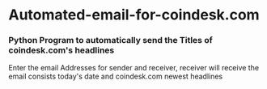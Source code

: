 # Automated-email-for-coindesk.com
<h3> Python Program to automatically send the Titles of coindesk.com's headlines </h3>
<p>       Enter the email Addresses for sender and receiver, receiver will receive the email consists today's date and coindesk.com newest headlines </p>
